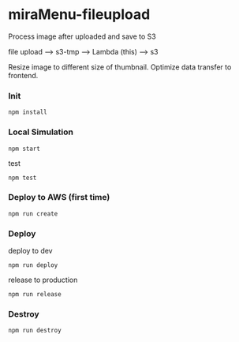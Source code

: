 # miraMenu-fileupload
Process image after uploaded and save to S3

file upload --> s3-tmp --> Lambda (this) --> s3  

Resize image to different size of thumbnail. Optimize data transfer to frontend.


### Init
```
npm install
```

### Local Simulation
```
npm start
```

test
```
npm test
```

### Deploy to AWS (first time)
```
npm run create
```

### Deploy
deploy to dev
```
npm run deploy
```

release to production
```
npm run release
```

### Destroy
```
npm run destroy
```


